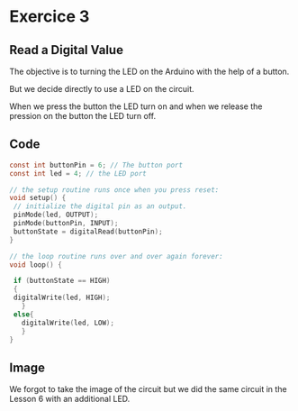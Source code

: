 # Exercice 3 

## Read a Digital Value
The objective is to turning the LED on the Arduino with the help of a button.

But we decide directly to use a LED on the circuit.

When we press the button the LED turn on and when we release the pression on the button the LED turn off.

## Code


 ```C
const int buttonPin = 6; // The button port
const int led = 4; // the LED port

// the setup routine runs once when you press reset:
void setup() {                
  // initialize the digital pin as an output.
  pinMode(led, OUTPUT);
  pinMode(buttonPin, INPUT);
  buttonState = digitalRead(buttonPin);     
}
 
// the loop routine runs over and over again forever:
void loop() {

  if (buttonState == HIGH)
  {
  digitalWrite(led, HIGH);   
    }
  else{
    digitalWrite(led, LOW);
    }
}
```

## Image
We forgot to take the image of the circuit but we did the same circuit in the Lesson 6 with an additional LED.
